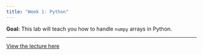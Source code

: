 ```yaml
---
title: "Week 1: Python"
---
```


**Goal:** This lab will teach you how to handle `numpy` arrays in Python.

<hr/>

[View the lecture here](/files/python_week1.pdf)